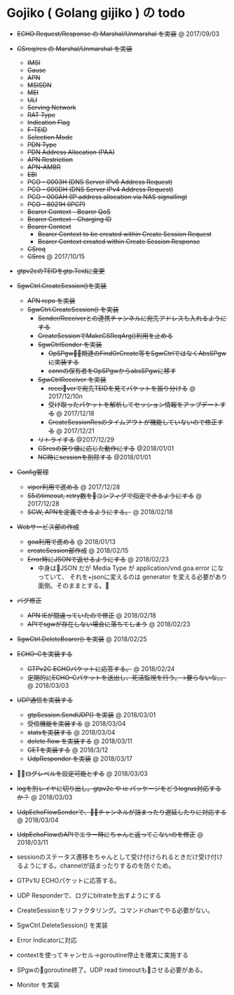 # Gojiko  ( Golang gijiko ) の todo

- ~~ECHO Request/Response の Marshal/Unmarshal を実装~~ @ 2017/09/03
- ~~CSreq/res の Marshal/Unmarshal を実装~~
  + ~~IMSI~~
  + ~~Cause~~
  + ~~APN~~
  + ~~MSISDN~~
  + ~~MEI~~
  + ~~ULI~~
  + ~~Serving Network~~
  + ~~RAT Type~~
  + ~~Indication Flag~~
  + ~~F-TEID~~
  + ~~Selection Mode~~
  + ~~PDN Type~~
  + ~~PDN Address Allocation (PAA)~~
  + ~~APN Restriction~~
  + ~~APN-AMBR~~
  + ~~EBI~~
  + ~~PCO - 0003H (DNS Server IPv6 Address Request)~~
  + ~~PCO - 000DH (DNS Server IPv4 Address Request)~~
  + ~~PCO - 000AH (IP address allocation via NAS signalling)~~
  + ~~PCO - 8021H (IPCP)~~
  + ~~Bearer Context - Bearer QoS~~
  + ~~Bearer Context - Charging ID~~
  + ~~Bearer Context~~
    + ~~Bearer Context to be created within Create Session Request~~
    + ~~Bearer Context created within Create Session Response~~
  + ~~CSreq~~
  + ~~CSres~~ @ 2017/10/15

- ~~gtpv2cのTEIDをgtp.Teidに変更~~

- ~~SgwCtrl.CreateSession()を実装~~
  + ~~APN repo を実装~~
  + ~~SgwCtrl.CreateSession() を実装~~
    + ~~Sender/Receiverとの連携チャンネルに宛先アドレスも入れるようにする~~
    + ~~CreateSessionでMakeCSReqArg()利用を止める~~
    + ~~SgwCtrlSender を実装~~
      + ~~OpSPgw関連のFindOrCreate等をSgwCtrlではなくAbsSPgwに実装する~~
      + ~~connの保有者をOpSPgwからabsSPgwに移す~~
    + ~~SgwCtrlReceiver を実装~~
      + ~~receiverで宛先TEIDを見てパケットを振り分ける~~ @ 2017/12/10n
      + ~~受け取ったパケットを解析してセッション情報をアップデートする~~ @ 2017/12/18
      + ~~CreateSessionResのタイムアウトが機能していないので修正する~~ @ 2017/12/21
    + ~~リトライする~~ @2017/12/29
    + ~~CSresの戻り値に応じた動作にする~~ @2018/01/01
    + ~~NG時にsessionを削除する~~ @2018/01/01

- ~~Config管理~~
  + ~~viper利用で進める~~ @ 2017/12/28
  + ~~S5のtimeout, retry数をコンフィグで指定できるようにする~~ @ 2017/12/28
  + ~~SGW, APNを定義できるようにする。~~ @ 2018/02/18

- ~~Webサービス部の作成~~
  + ~~goa利用で進める~~ @ 2018/01/13
  + ~~createSession部作成~~ @ 2018/02/15
  + ~~Error時にJSONで返せるようにする~~ @ 2018/02/23
    + 中身はJSON だが Media Type が application/vnd.goa.error になっていて、
      それを+jsonに変えるのは generator を変える必要があり面倒。そのままとする。

- ~~バグ修正~~
  + ~~APN IEが間違っていたので修正~~ @ 2018/02/18
  + ~~APIでsgwが存在しない場合に落ちてしまう~~ @ 2018/02/23

- ~~SgwCtrl.DeleteBearer() を実装~~ @ 2018/02/25

- ~~ECHO-Cを実装する~~
  + ~~GTPv2C ECHOパケットに応答する。~~ @ 2018/02/24
  + ~~定期的にECHO-Cパケットを送出し、死活監視を行う。→要らないな。。~~ @ 2018/03/03

- ~~UDP通信を実装する~~
  + ~~gtpSession.SendUDP() を実装~~ @ 2018/03/01
  + ~~受信機能を実装する~~ @ 2018/03/04
  + ~~statsを実装する~~ @ 2018/03/04
  + ~~delete flow を実装する~~ @ 2018/03/11
  + ~~GETを実装する~~ @ 2018/3/12
  + ~~UdpResponder を実装~~ @ 2018/03/17

- ~~ログレベルを設定可能とする~~ @ 2018/03/03
- ~~logを別レイヤに切り出し。gtpv2c や ie パッケージをどうlogrus対応するか？~~ @ 2018/03/03
- ~~UdpEchoFlowSenderで、チャンネルが詰まったり遅延したりに対応する~~ @ 2018/03/04
- ~~UdpEchoFlowのAPIでエラー時にちゃんと返ってこないのを修正~~ @ 2018/03/11

- sessionのステータス遷移をちゃんとして受け付けられるときだけ受け付けるようにする。channelが詰まったりするのを防ぐため。

- GTPv1U ECHOパケットに応答する。
- UDP Responderで、ログにbitrateを出すようにする

- CreateSessionをリファクタリング。コマンドchanでやる必要がない。
- SgwCtrl.DeleteSession() を実装
- Error Indicatorに対応
- contextを使ってキャンセル→goroutine停止を確実に実施する



- SPgwのgoroutine終了。UDP read timeoutもさせる必要がある。

- Monitor を実装

